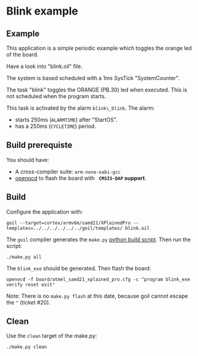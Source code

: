 # Blink example

## Example
This application is a simple periodic example which toggles the orange led of the board.

Have a look into "blink.oil" file.

The system is based scheduled with a 1ms SysTick "SystemCounter".

The task "blink" toggles the ORANGE (PB.30) led when executed.
This is not scheduled when the program starts.

This task is activated by the alarm `blink\_blink`. The alarm:

 * starts 250ms (`ALARMTIME`) after "StartOS".
 * has a 250ms (`CYCLETIME`) period.

## Build prerequiste

You should have: 

 * A cross-compiler suite: `arm-none-eabi-gcc`
 * [openocd](http://openocd.org/) to flash the board with **` CMSIS-DAP` support**.


## Build

Configure the application with: 

```
goil --target=cortex/armv6m/samd21/XPlainedPro --templates=../../../../../../goil/templates/ blink.oil
```

The `goil` compiler generates the `make.py` [python build script](https://github.com/TrampolineRTOS/trampoline/wiki/Application-Build-system). Then run the script:

```
./make.py all
```

The `blink_exe` should be generated. Then flash the board:

```
openocd -f board/atmel_samd21_xplained_pro.cfg -c "program blink_exe verify reset exit"
```

Note: There is no `make.py flash` at this date, because goil cannot escape the `"` (ticket #20).

## Clean

Use the `clean` target of the make.py:

```
./make.py clean
```
